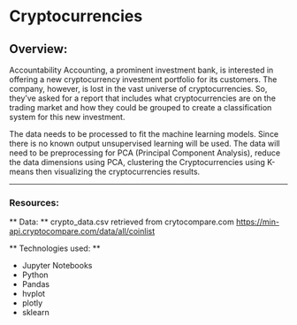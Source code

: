 # Cryptocurrencies


## Overview: 

Accountability Accounting, a prominent investment bank, is interested in offering a new cryptocurrency investment portfolio for its customers. The company, however, is lost in the vast universe of cryptocurrencies. So, they’ve asked for a report that includes what cryptocurrencies are on the trading market and how they could be grouped to create a classification system for this new investment.

The data needs to be processed to fit the machine learning models. Since there is no known output unsupervised learning will be used. The data will need to be preprocessing for PCA (Principal Component Analysis), reduce the data dimensions using PCA, clustering the Cryptocurrencies using K-means then visualizing the cryptocurrencies results. 





**** 
### Resources: 
** Data: **
crypto_data.csv retrieved from crytocompare.com 
  https://min-api.cryptocompare.com/data/all/coinlist
  
** Technologies used: **
* Jupyter Notebooks
* Python
* Pandas
* hvplot
* plotly
* sklearn


